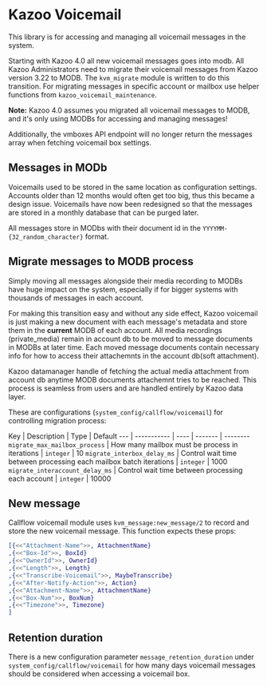 # Kazoo Voicemail

This library is for accessing and managing all voicemail messages in the system.

Starting with Kazoo 4.0 all new voicemail messages goes into modb. All Kazoo Administrators need to migrate their voicemail messages from Kazoo version 3.22 to MODB. The `kvm_migrate` module is written to do this transition. For migrating messages in specific account or mailbox use helper functions from `kazoo_voicemail_maintenance`.

**Note:** Kazoo 4.0 assumes you migrated all voicemail messages to MODB, and it's only using MODBs for accessing and managing messages!

Additionally, the vmboxes API endpoint will no longer return the messages array when fetching voicemail box settings.

## Messages in MODb

Voicemails used to be stored in the same location as configuration settings. Accounts older than 12 months would often get too big,
thus this became a design issue. Voicemails have now been redesigned so that the messages are stored in a monthly database that can be purged later.

All messages store in MODbs with their document id in the `YYYYMM-{32_random_character}` format.

## Migrate messages to MODB process

Simply moving all messages alongside their media recording to MODBs have huge impact on the system, especially if for bigger systems with thousands of messages in each account.

For making this transition easy and without any side effect, Kazoo voicemail is just making a new document with each message's metadata and store them in the __current__ MODB of each account.
All media recordings (private_media) remain in account db to be moved to message documents in MODBs at later time. Each moved message documents contain necessary info for how to access their attachemnts in the account db(soft attachment).

Kazoo datamanager handle of fetching the actual media attachment from account db anytime MODB documents attachemnt tries to be reached. This process is seamless from users and are handled entirely by
Kazoo data layer.

These are configurations (`system_config/callflow/voicemail`) for controlling migration process:

Key | Description | Type | Default
--- | ----------- | ---- | ------- | --------
`migrate_max_mailbox_process` | How many mailbox must be process in iterations | `integer` | 10
`migrate_interbox_delay_ms` | Control wait time between processing each mailbox batch iterations | `integer` | 1000
`migrate_interaccount_delay_ms` | Control wait time between processing each account | `integer` | 10000


## New message

Callflow voicemail module uses `kvm_message:new_message/2` to record and store the new voicemail message. This function expects these props:

```erlang
[{<<"Attachment-Name">>, AttachmentName}
,{<<"Box-Id">>, BoxId}
,{<<"OwnerId">>, OwnerId}
,{<<"Length">>, Length}
,{<<"Transcribe-Voicemail">>, MaybeTranscribe}
,{<<"After-Notify-Action">>, Action}
,{<<"Attachment-Name">>, AttachmentName}
,{<<"Box-Num">>, BoxNum}
,{<<"Timezone">>, Timezone}
]
```

## Retention duration

There is a new configuration parameter `message_retention_duration` under `system_config/callflow/voicemail` for how many days voicemail messages should be considered when accessing a voicemail box.
